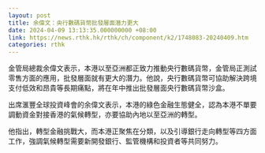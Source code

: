 ```yaml
---
layout: post
title: 余偉文：央行數碼貨幣批發層面潛力更大
date: 2024-04-09 13:13:35.000000000 +08:00
link: https://news.rthk.hk/rthk/ch/component/k2/1748083-20240409.htm
categories: rthk
---
```


金管局總裁余偉文表示，本港以至亞洲都正致力推動央行數碼貨幣，金管局正測試零售方面的應用，批發層面就有更大的潛力。他說，央行數碼貨幣可協助解決跨境支付低效和昂貴等長期痛點，將在年中推出批發層面央行數碼貨幣沙盒。

出席滙豐全球投資峰會的余偉文表示，本港的綠色金融生態健全，認為本港不單要調動資金對接香港的氣候轉型，亦要協助內地以至亞洲的轉型。

他指出，轉型金融挑戰大，而本港正聚焦在分類，以及引導銀行走向轉型等四方面工作，強調氣候轉型需要新開發銀行、監管機構和投資者等共同努力。
